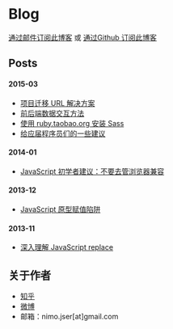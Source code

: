 Blog
========

[通过邮件订阅此博客](http://www.mikecrm.com/f.php?t=ILwcsM)  或 [通过Github 订阅此博客](https://github.com/nimojs/blog/issues/15)

## Posts

#### 2015-03
- [项目迁移 URL 解决方案](https://github.com/nimojs/blog/issues/11)
- [前后端数据交互方法](https://github.com/nimojs/blog/issues/13)
- [使用 ruby.taobao.org 安装 Sass](https://github.com/nimojs/blog/issues/14)
- [给应届程序员们的一些建议](https://github.com/nimojs/blog/issues/16)

#### 2014-01
- [JavaScript 初学者建议：不要去管浏览器兼容](https://github.com/nimojs/blog/issues/1)

#### 2013-12
- [JavaScript 原型赋值陷阱](https://github.com/nimojs/blog/issues/17)

#### 2013-11
- [深入理解 JavaScript replace](https://github.com/nimojs/blog/issues/2)

## 关于作者
- [知乎](http://www.zhihu.com/people/nimoJs)
- [微博](http://weibo.com/nimojs)
- 邮箱：nimo.jser[at]gmail.com
